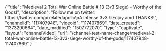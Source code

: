 {
    "title": "Medieval 2 Total War Online Battle # 13 (3v3 Siege) - Worthy of the Gods!",
    "description": "Follow me on twitter: https:\/\/twitter.com\/pixelatedapollo\nA intense 3v3 \nEnjoy amd THANKS!",
    "channelid": "117407948",
    "videoid": "117407869",
    "date_created": "1373290664",
    "date_modified": "1507772070",
    "type": "captivate",
    "layout": "channelVideo",
    "url": "\/channel-test-name-change\/medieval-2-total-war-online-battle-13-3v3-siege-worthy-of-the-gods\/117407948-117407869"
}